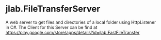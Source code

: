 # jlab.FileTransferServer

A web server to get files and directories of a local folder using HttpListener in C#.
The Client for this Server can be find at https://play.google.com/store/apps/details?id=jlab.FastFileTransfer
